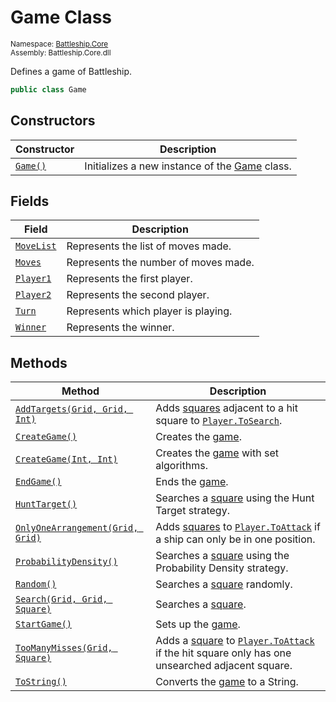 # Game Class

<sub>Namespace: [Battleship.Core](../Battleship.Core.md)  
Assembly: Battleship.Core.dll</sub>

Defines a game of Battleship.

```cs
public class Game
```

## Constructors

| Constructor | Description |
|-------------|-------------|
| [`Game()`](Constructor/Game().md) | Initializes a new instance of the [Game](Game.md) class. |

## Fields

| Field | Description |
|-------|-------------|
| [`MoveList`](Field/MoveList.md) | Represents the list of moves made. |
| [`Moves`](Field/Moves.md) | Represents the number of moves made. |
| [`Player1`](Field/Player1.md) | Represents the first player. |
| [`Player2`](Field/Player2.md) | Represents the second player. |
| [`Turn`](Field/Turn.md) | Represents which player is playing. |
| [`Winner`](Field/Winner.md) | Represents the winner. |

## Methods

| Method | Description |
|--------|-------------|
| [`AddTargets(Grid, Grid, Int)`](Method/AddTargets(Grid,%20Grid,%20Int).md) | Adds [squares](../Square/Square.md) adjacent to a hit square to [`Player.ToSearch`](../Grid/ToSearch.md). |
| [`CreateGame()`](Method/CreateGame().md) | Creates the [game](Game.md). |
| [`CreateGame(Int, Int)`](Method/CreateGame(Int,%20Int).md) | Creates the [game](Game.md) with set algorithms. |
| [`EndGame()`](Method/EndGame().md) | Ends the [game](Game.md). |
| [`HuntTarget()`](Method/HuntTarget().md) | Searches a [square](../Square/Square.md) using the Hunt Target strategy. |
| [`OnlyOneArrangement(Grid, Grid)`](Method/OnlyOneArrangement(Grid,%20Grid).md) | Adds [squares](../Square/Square.md) to [`Player.ToAttack`](../Grid/ToAttack.md) if a ship can only be in one position. |
| [`ProbabilityDensity()`](Method/ProbabilityDensity().md) | Searches a [square](../Square/Square.md) using the Probability Density strategy. |
| [`Random()`](Method/Random().md) | Searches a [square](../Square/Square.md) randomly. |
| [`Search(Grid, Grid, Square)`](Method/Search(Grid,%20Grid,%20Square).md) | Searches a [square](../Square/Square.md). |
| [`StartGame()`](Method/StartGame().md) | Sets up the [game](Game.md). |
| [`TooManyMisses(Grid, Square)`](Method/TooManyMisses(Grid,%20Square).md) | Adds a [square](../Square/Square.md) to [`Player.ToAttack`](../Grid/ToAttack.md) if the hit square only has one unsearched adjacent square. |
| [`ToString()`](Method/ToString().md) | Converts the [game](Game.md) to a String. |
